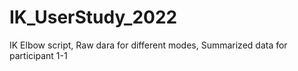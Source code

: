 # IK_UserStudy_2022
IK Elbow script, Raw dara for different modes, Summarized data for participant 1-1
